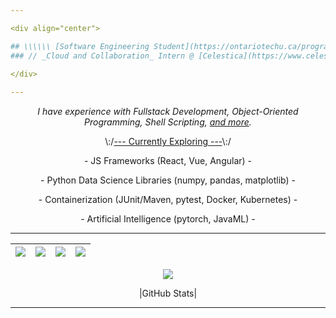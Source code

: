 ```yaml
---

<div align="center">

## \\\\\\ [Software Engineering Student](https://ontariotechu.ca/programs/undergraduate/engineering/software-engineering/index.php) @ [OTU](https://ontariotechu.ca/) - Entering 4<sup>th</sup> Year ///
### // _Cloud and Collaboration_ Intern @ [Celestica](https://www.celestica.com/) \\\\
  
</div>

---
```


<div align="center">

_I have experience with *Fullstack Development*, *Object-Oriented Programming*, *Shell Scripting*, [and more](Skills.md)._

\\:/<ins>--- Currently Exploring ---</ins>\\:/

  <p>- JS Frameworks (React, Vue, Angular) -</p>
  <p>- Python Data Science Libraries (numpy, pandas, matplotlib) -</p>
  <p>- Containerization (JUnit/Maven, pytest, Docker, Kubernetes) -</p>
  <p>- Artificial Intelligence (pytorch, JavaML) -</p>

</div>
  
---

<div align="center">
  
  |<a href="Skills.md"><img src="https://img.shields.io/badge/-Skills-%23008C00?style=plastic"></a>|<a href="https://www.linkedin.com/in/nt-se"><img src="https://img.shields.io/badge/-LinkedIn-%23007BB7?style=plastic&labelColor=white&logo=linkedin&logoColor=black"></a>|<a href="https://stackoverflow.com/users/21800271/not-12?tab=profile"><img src="https://img.shields.io/badge/-StackOverflow-%23F4802C?style=plastic&labelColor=white&logo=stackoverflow&logoColor=black"></a>|<a href="https://noto-21.github.io/oopspie/"><img src="https://img.shields.io/badge/-Oopspie.com-%23800080?style=plastic"></a>|
  |:---:|:---:|:---:|:---:|
  
  <a href="https://www.codewars.com/users/noto-21"><img src="https://www.codewars.com/users/noto-21/badges/micro"></a>

</div>

<details align="center">
  <summary style="list-style: none;">|GitHub Stats|</summary>
  
  <div align="center">
    <a href="https://github.com/noto-21"><img src="https://github-readme-stats.vercel.app/api?username=noto-21&count_private=true&show_icons=true&theme=transparent&hide_border=true&hide=stars,issues,commits&rank_icon=github"/>
    <img src="http://github-profile-summary-cards.vercel.app/api/cards/profile-details?username=noto-21&theme=transparent"/>
    <img src="https://github-readme-stats.vercel.app/api/top-langs/?username=noto-21&langs_count=10&layout=compact&hide=jupyter%20notebook,vim%20script,cmake,makefile,batchfile,emacs%20lisp,Rich%20Text%20Format&card_width=699&hide_border=true&theme=transparent&exclude_repo=xna-pack&size_weight=0.5&count_weight=0.5&hide_progress=false"/></a>
  </div>
</details>

---
